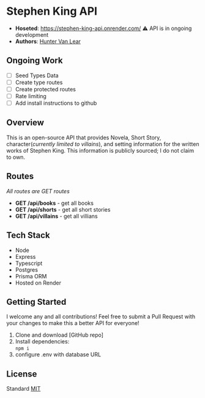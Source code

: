 # Stephen King API

- **Hoseted**: https://stephen-king-api.onrender.com/ ⚠️ API is in ongoing development
- **Authors**: [Hunter Van Lear](https://github.com/hvanlear)

## Ongoing Work

- [ ] Seed Types Data
- [ ] Create type routes
- [ ] Create protected routes
- [ ] Rate limiting
- [ ] Add install instructions to github

## Overview

This is an open-source API that provides Novela, Short Story, character(_currently limited to villains_), and setting information for the written works of Stephen King. This information is publicly sourced; I do not claim to own.

## Routes

_All routes are GET routes_

- **GET /api/books** - get all books
- **GET /api/shorts** - get all short stories
- **GET /api/villains** - get all villians

## Tech Stack

- Node
- Express
- Typescript
- Postgres
- Prisma ORM
- Hosted on Render

## Getting Started

I welcome any and all contributions! Feel free to submit a Pull Request with your changes to make this a better API for everyone!

1. Clone and download [GitHub repo]
1. Install dependencies:\
   `npm i`
1. configure .env with database URL

## License

Standard [MIT](/LICENSE.md)
